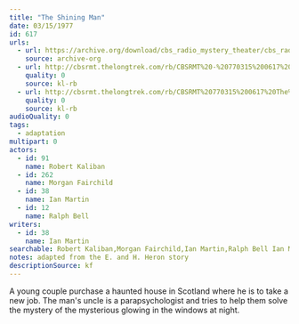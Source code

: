```yaml
---
title: "The Shining Man"
date: 03/15/1977
id: 617
urls: 
  - url: https://archive.org/download/cbs_radio_mystery_theater/cbs_radio_mystery_theater-0601-0650.zip/cbs_radio_mystery_theater-0601-0650%2Fcbsrmt_0617_the_shining_man.mp3
    source: archive-org
  - url: http://cbsrmt.thelongtrek.com/rb/CBSRMT%20-%20770315%200617%20The%20Shining%20Man_WLNH-FM__rb.mp3
    quality: 0
    source: kl-rb
  - url: http://cbsrmt.thelongtrek.com/rb/CBSRMT%20770315%200617%20The%20Shining%20Man_wbbm_rb.mp3
    quality: 0
    source: kl-rb
audioQuality: 0
tags: 
  - adaptation
multipart: 0
actors:  
  - id: 91
    name: Robert Kaliban  
  - id: 262
    name: Morgan Fairchild  
  - id: 38
    name: Ian Martin  
  - id: 12
    name: Ralph Bell
writers:  
  - id: 38
    name: Ian Martin
searchable: Robert Kaliban,Morgan Fairchild,Ian Martin,Ralph Bell Ian Martin
notes: adapted from the E. and H. Heron story
descriptionSource: kf
---
```

A young couple purchase a haunted house in Scotland where he is to take a new job. The man's uncle is a parapsychologist and tries to help them solve the mystery of the mysterious glowing in the windows at night.